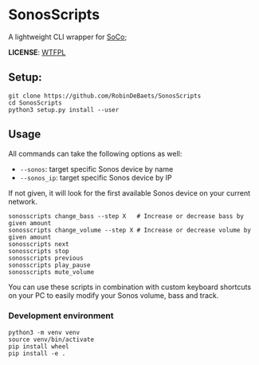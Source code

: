 # SonosScripts

A lightweight CLI wrapper for [SoCo](https://github.com/SoCo/SoCo);

**LICENSE**: [WTFPL](https://en.wikipedia.org/wiki/WTFPL)

## Setup:

```
git clone https://github.com/RobinDeBaets/SonosScripts
cd SonosScripts
python3 setup.py install --user
```

## Usage

All commands can take the following options as well:
- `--sonos`: target specific Sonos device by name
- `--sonos_ip`: target specific Sonos device by IP

If not given, it will look for the first available Sonos device on your current network.

```
sonosscripts change_bass --step X   # Increase or decrease bass by given amount
sonosscripts change_volume --step X # Increase or decrease volume by given amount
sonosscripts next
sonosscripts stop
sonosscripts previous
sonosscripts play_pause
sonosscripts mute_volume
```

You can use these scripts in combination with custom keyboard shortcuts on your PC to easily modify your 
Sonos volume, bass and track.

### Development environment

```
python3 -m venv venv
source venv/bin/activate
pip install wheel
pip install -e . 
```
